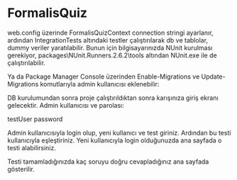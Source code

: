 FormalisQuiz
============
web.config üzerinde FormalisQuizContext connection stringi ayarlanır,
ardından IntegrationTests altındaki testler çalıştırılarak db ve tablolar, dummy veriler yaratılabilir.
Bunun için bilgisayarınızda NUnit kurulması gerekiyor, packages\NUnit.Runners.2.6.2\tools altından 
NUnit.exe ile de çalıştırılabilir.

Ya da Package Manager Console üzerinden Enable-Migrations ve Update-Migrations komutlarıyla admin kullanıcısı eklenebilir:

DB kurulumundan sonra proje çalıştırıldıktan sonra karışınıza giriş ekranı gelecektir.
Admin kullanıcısı ve parolası:

testUser
password

Admin kullanıcısıyla login olup, yeni kullanıcı ve test giriniz. Ardından bu testi kullanıcıyla eşleştiriniz. Yeni kullanıcıyla login olduğunuzda ana sayfada o testi alabilirsiniz.

Testi tamamladığınızda kaç soruyu doğru cevapladığınız ana sayfada gösterilir.